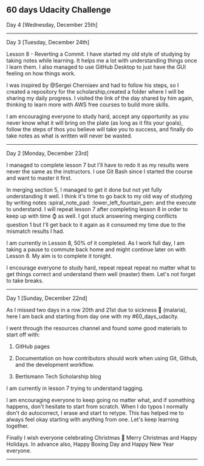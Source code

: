 60 days Udacity Challenge
----------------------------------------------------------------------------------------

Day 4 [Wednesday, December 25th]


----------------------------------------------------------------------------------------

Day 3 [Tuesday, December 24th]

Lesson 8 - Reverting a Commit. I have started my old style of studying by taking notes while learning. It helps me a lot with understanding things once I learn them. I also managed to use GitHub Desktop to just have the GUI feeling on how things work.

I was inspired by @Sergei Cherniaev and had to follow his steps, so I created a repository for the scholarship,created a folder where I will be sharing my daily progress. I visited the link of the day shared by him again, thinking to learn more with AWS free courses to build more skills.

I am encouraging everyone to study hard, accept any opportunity as you never know what it will bring on the plate (as long as it fits your goals), follow the steps of thos you believe will take you to success, and finally do take notes as what is written will never be wasted.

-----------------------------------------------------------------------------------------

Day 2 [Monday, December 23rd]

I managed to complete lesson 7 but I'll have to redo it as my results were never the same as the instructors. I use Git Bash since I started the course and want to master it first.

In merging section 5, I managed to get it done but not yet fully understanding it well. I think it's time to go back to my old way of studying by writing notes :spiral_note_pad: :lower_left_fountain_pen: and the execute to understand. I will repeat lesson 7 after completing lesson 8 in order to keep up with time :watch: as well.
I got stuck answering merging conflicts question 1 but I'll get back to it again as it consumed my time due to the mismatch results I had.

I am currently in Lesson 8, 50% of it completed. As I work full day, I am taking a pause to commute back home and might continue later on with Lesson 8. My aim is to complete it tonight.

I encourage everyone to study hard, repeat repeat repeat no matter what to get things correct and understand them well (master) them. Let's not forget to take breaks.

------------------------------------------------------------------------------------------

Day 1 [Sunday, December 22nd]

As I missed two days in a row 20th and 21st due to sickness :face_with_thermometer: (malaria), here I am back and starting from day one with my #60_days_udacity.

I went through the resources channel and found some good materials to start off with:

1. GitHub pages

2. Documentation on how contributors should work when using Git, Github, and the development workflow.

3. Bertlsmann Tech Scholarship blog

I am currently in lesson 7 trying to understand tagging.

I am encouraging everyone to keep going no matter what, and if something happens, don't hesitate to start from scratch. When I do typos I normally don't do autocorrect, I erase and start to retype. This has helped me to always feel okay starting with anything from one. Let's keep learning together.

Finally I wish everyone celebrating Christmas :mrs_claus: Merry Christmas and Happy Holidays. In advance also, Happy Boxing Day and Happy New Year everyone.

------------------------------------------------------------------------------------------